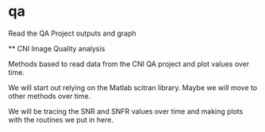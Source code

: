 # qa
Read the QA Project outputs and graph

** CNI Image Quality analysis

Methods based to read data from the CNI QA project and plot values over time.

We will start out relying on the Matlab scitran library.  Maybe we will move to other methods over time.

We will be tracing the SNR and SNFR values over time and making plots with the routines we put in here.
